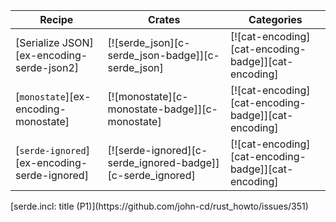 | Recipe | Crates | Categories |
|--------|--------|------------|
| [Serialize JSON][ex-encoding-serde-json2] | [![serde_json][c-serde_json-badge]][c-serde_json] | [![cat-encoding][cat-encoding-badge]][cat-encoding] |
| [`monostate`][ex-encoding-monostate] | [![monostate][c-monostate-badge]][c-monostate] | [![cat-encoding][cat-encoding-badge]][cat-encoding] |
| [`serde-ignored`][ex-encoding-serde-ignored] | [![serde-ignored][c-serde_ignored-badge]][c-serde_ignored] | [![cat-encoding][cat-encoding-badge]][cat-encoding] |

<div class="hidden">
[serde.incl: title (P1)](https://github.com/john-cd/rust_howto/issues/351)

</div>
